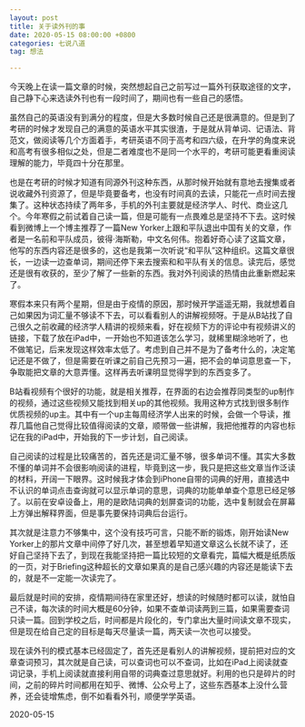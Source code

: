 ```yaml
---
layout: post
title: 关于读外刊的事
date: 2020-05-15 08:00:00 +0800
categories: 七说八道
tag: 想法

---
```




今天晚上在读一篇文章的时候，突然想起自己之前写过一篇外刊获取途径的文字，自己静下心来选读外刊也有一段时间了，期间也有一些自己的感悟。



虽然自己的英语没有到满分的程度，但是大多数时候自己还是很满意的。但是到了考研的时候才发现自己的满意的英语水平其实很渣，于是就从背单词、记语法、背范文，做阅读等几个方面着手，考研英语不同于高考和四六级，在升学的角度来说和高考有很多相似之处，但是二者难度也不是同一个水平的，考研可能更看重阅读理解的能力，毕竟四十分在那里。



也是在考研的时候才知道有同源外刊这种东西，从那时候开始就有意地去搜集或者说收藏外刊资源了，但是毕竟要备考，也没有时间真的去读，只能花一点时间去搜集了。这种状态持续了两年多，手机的外刊主要就是经济学人、时代、商业这几个。今年寒假之前试着自己读一篇，但是可能有一点畏难总是坚持不下去。这时候看到微博上一个博主推荐了一篇New Yorker上跟和平队退出中国有关的文章，作者是一名前和平队成员，彼得·海斯勒，中文名何伟。抱着好奇心读了这篇文章，他写的东西内容还是很多的，这也是我第一次听说“和平队”这种组织。这篇文章很长，一边读一边查单词，期间还停下来去搜索和和平队有关的信息。读完后，感觉还是很有收获的，至少了解了一些新的东西。我对外刊阅读的热情由此重新燃起来了。



寒假本来只有两个星期，但是由于疫情的原因，那时候开学遥遥无期，我就想着自己如果因为词汇量不够读不下去，可以看看别人的讲解视频呀。于是从B站找了自己很久之前收藏的经济学人精讲的视频来看，好在视频下方的评论中有视频讲义的链接，下载了放在iPad中，一开始也不知道该怎么学习，就稀里糊涂地听了，也不做笔记，后来发现这样效率太低了。考虑到自己并不是为了备考什么的，决定笔记还是不做了，但是需要在听课之前自己先预习一遍，把不会的单词意思查一下，争取能把文章的大意弄懂。这样再去听课明显觉得学到的东西变多了。



B站看视频有个很好的功能，就是相关推荐，在界面的右边会推荐同类型的up制作的视频，通过这些视频又能找到相关up的其他视频。我用这种方式找到很多制作优质视频的up主。其中有一个up主每周经济学人出来的时候，会做一个导读，推荐几篇他自己觉得比较值得阅读的文章，顺带做一些讲解，我把他推荐的内容也标记在我的iPad中，开始我的下一步计划，自己阅读。



自己阅读的过程是比较痛苦的，首先还是词汇量不够，很多单词不懂。其实大多数不懂的单词并不会很影响阅读的进程，毕竟到这一步，我只是把这些文章当作泛读的材料，开阔一下眼界。这时候我才体会到iPhone自带的词典的好用，直接选中不认识的单词点击查询就可以显示单词的意思，词典的功能单单查个意思已经足够了。以前在安卓设备上，用的是欧陆词典的划屏查词的功能，选中复制就会在屏幕上方弹出解释界面，但是事先要保持词典后台运行。



其次就是注意力不够集中，这个没有技巧可言，只能不断的锻炼，刚开始读New Yorker上的那片文章中间停了好几次，甚至想着早知道文章这么长就不读了，还好自己坚持下去了，到现在我能坚持把一篇比较短的文章看完，篇幅大概是纸质版的一页，对于Briefing这种超长的文章如果真的是自己感兴趣的内容还是能读下去的，就是不一定能一次读完了。



最后就是时间的安排，疫情期间待在家里还好，想读的时候随时都可以读，就怕自己不读，每次读的时间大概是60分钟，如果不查单词读两到三篇，如果需要查词只读一篇。回到学校之后，时间都是片段化的，专门拿出大量时间读文章不现实，但是现在给自己定的目标是每天尽量读一篇，两天读一次也可以接受。



现在读外刊的模式基本已经固定了，首先还是看别人的讲解视频，提前把对应的文章查词预习，其次就是自己读，可以查词也可以不查词，比如在iPad上阅读就查词记录，手机上阅读就直接利用自带的词典查过意思就好。利用的也只是碎片的时间，之前的碎片时间都用在知乎、微博、公众号上了，这些东西基本上没什么营养，还会徒增焦虑，倒不如看看外刊，顺便学学英语。



2020-05-15
